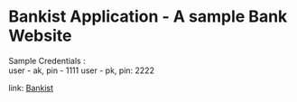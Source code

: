 #  Bankist Application - A sample Bank Website
Sample Credentials :  
user - ak, pin - 1111
user - pk, pin: 2222

link: [Bankist](https://bankycom.netlify.app/)


